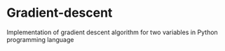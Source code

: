 # Gradient-descent
Implementation of gradient descent algorithm for two variables in Python programming language

